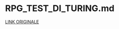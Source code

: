 # RPG_TEST_DI_TURING.md

[LINK ORIGINALE](https://chatgpt.com/c/68513b1d-4280-800d-998f-8b4a50f23f40)
